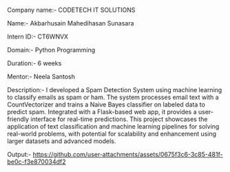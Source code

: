 Company name:- CODETECH IT SOLUTIONS

Name:- Akbarhusain Mahedihasan Sunasara

Intern ID:- CT6WNVX

Domain:- Python Programming

Duration:- 6 weeks

Mentor:- Neela Santosh

Description:-  I developed a Spam Detection System using machine learning to classify emails as spam or ham. The system processes email text with a CountVectorizer and trains a Naive Bayes classifier on labeled data to predict spam. Integrated with a Flask-based web app, it provides a user-friendly interface for real-time predictions. This project showcases the application of text classification and machine learning pipelines for solving real-world problems, with potential for scalability and enhancement using larger datasets and advanced models.


Output:-
https://github.com/user-attachments/assets/0675f3c6-3c85-481f-be0c-f3e870034df2

